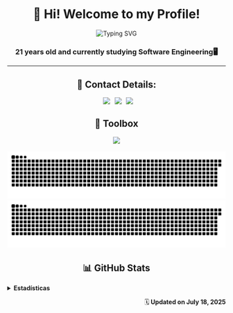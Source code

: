 <h1 align="center">👋 Hi! Welcome to my Profile!</h1>

<div align="center">

![Typing SVG](https://readme-typing-svg.herokuapp.com?font=Fira+Code&size=24&duration=2000&pause=1000&color=39FF14&center=true&vCenter=true&width=500&lines=%3E+Hi%2C+I'm+Lucas+Andrada;Developer+%26+Tech+Enthusiast;C+%7C+C%23+%7C+Python+%7C+JS+%7C+PostgreSQL)

</div>

<h3 align="center"> 21 years old and currently studying Software Engineering🖥️</h3>
<hr></hr>

<h2 align="center"> 🔗 Contact Details: </h2>

<div align="center">

&ensp;[<img src="https://skillicons.dev/icons?i=linkedin" />](https://www.linkedin.com/in/lucas-andrada2606/)
&ensp;[<img src="https://skillicons.dev/icons?i=gmail" />](mailto:lucasandrada26060@gmail.com)
&ensp;[<img src="https://skillicons.dev/icons?i=github" />](https://github.com/lucas2mz/)

</div>



<h2 align="center"> 📂 Toolbox </h2>

<div align="center">

<p align="center">
  <a href="https://skillicons.dev">
    <img src="https://skillicons.dev/icons?i=c,cs,dotnet,py,flask,rabbitmq,postgres,gcp,linux" />
  </a>
</p>

</div>

![GitHub Snake Light](./dist/github-snake.svg#gh-light-mode-only)
![GitHub Snake Dark](./dist/github-snake-dark.svg#gh-dark-mode-only)

<h2 align="center">📊 GitHub Stats</h2>

<details>
  <summary><strong>Estadísticas</strong></summary>

  <br>

  <div align="center">

  ![Top Langs](https://github-readme-stats.vercel.app/api/top-langs/?username=lucas2mz&hide=c,html,c%2B%2B&layout=donut&theme=vision-friendly-dark&text_color=fafafa&hide_border=true&bg_color=00000000)

  ![Streak Stats](https://github-readme-streak-stats.herokuapp.com/?user=lucas2mz&theme=vision-friendly-dark&text_color=fafafa&hide_border=true&background=00000000)

  </div>
</details>

<p align="right">
  🗓️<b> Updated on July 18, 2025</b>
</p>
